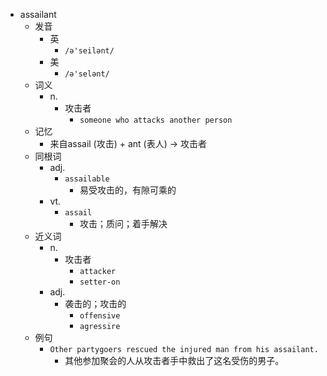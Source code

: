 - assailant
  - 发音
    - 英
      - `/ə'seilənt/`
    - 美
      - `/ə'selənt/`
  - 词义
    - n.
      - 攻击者
        - `someone who attacks another person`
  - 记忆
    - 来自assail (攻击) + ant (表人) → 攻击者
  - 同根词
    - adj.
      - `assailable`
        - 易受攻击的，有隙可乘的
    - vt.
      - `assail`
        - 攻击；质问；着手解决
  - 近义词
    - n.
      - 攻击者
        - `attacker`
        - `setter-on`
    - adj.
      - 袭击的；攻击的
        - `offensive`
        - `agressire`
  - 例句
    - `Other partygoers rescued the injured man from his assailant.`
      - 其他参加聚会的人从攻击者手中救出了这名受伤的男子。

